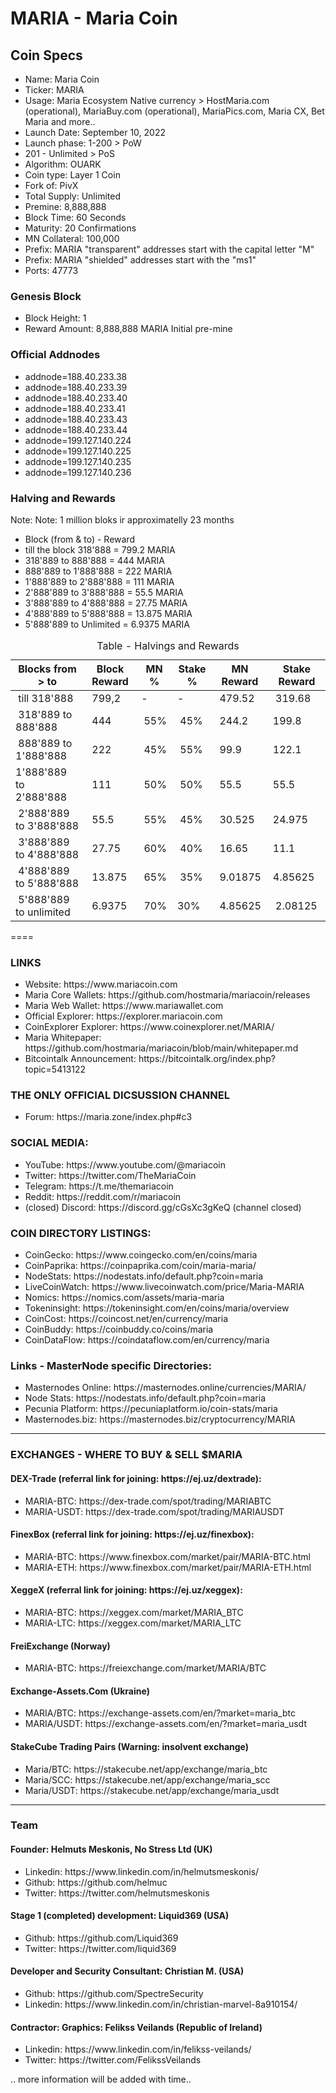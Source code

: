 # MARIA - Maria Coin

<h2>Coin Specs</h2>
<ul>
<li>Name: Maria Coin</li>
<li>Ticker: MARIA</li>
<li>Usage: Maria Ecosystem Native currency > HostMaria.com (operational), MariaBuy.com (operational), MariaPics.com, Maria CX, Bet Maria and more..</li>
<li>Launch Date: September 10, 2022</li>
<li>Launch phase: 1-200 > PoW</li>
<li>201 - Unlimited > PoS</li>
<li>Algorithm: OUARK</li>
<li>Coin type: Layer 1 Coin</li>
<li>Fork of: PivX</li>
<li>Total Supply: Unlimited</li>
<li>Premine: 8,888,888</li>
<li>Block Time: 60 Seconds</li>
<li>Maturity: 20 Confirmations</li>
<li>MN Collateral: 100,000</li>
<li>Prefix: MARIA "transparent" addresses start with the capital letter "M"</li>
<li>Prefix: MARIA "shielded" addresses start with the "ms1"</li>
<li>Ports: 47773</li>
</ul>

<h3>Genesis Block</h3>
<ul>
  <li>Block Height: 1</li>
  <li>Reward Amount: 8,888,888 MARIA	Initial pre-mine</li>
</ul>

<h3>Official Addnodes</h3>
<ul>
  <li>addnode=188.40.233.38</li>
  <li>addnode=188.40.233.39</li>
  <li>addnode=188.40.233.40</li>
  <li>addnode=188.40.233.41</li>
  <li>addnode=188.40.233.43</li>
  <li>addnode=188.40.233.44</li>
  <li>addnode=199.127.140.224</li>
  <li>addnode=199.127.140.225</li>
  <li>addnode=199.127.140.235</li>
  <li>addnode=199.127.140.236</li>
</ul>

<h3>Halving and Rewards</h3>
  Note: Note: 1 million bloks ir approximatelly 23 months
<ul>
  <li>Block (from & to) - Reward</li>
  <li>till the block 318'888 = 799.2 MARIA</li>
  <li>318'889 to 888'888 = 444 MARIA</li>
  <li>888'889 to 1'888'888 = 222 MARIA</li>
  <li>1'888'889 to 2'888'888 = 111 MARIA</li>
  <li>2'888'889 to 3'888'888 = 55.5 MARIA</li>
  <li>3'888'889 to 4'888'888 = 27.75 MARIA</li>
  <li>4'888'889 to 5'888'888 = 13.875 MARIA</li>
  <li>5'888'889 to Unlimited = 6.9375 MARIA</li>
</ul>

<table>
	<caption>Table - Halvings and Rewards</caption>
	<thead>
	<tr>
		<th>Blocks from &gt; to</th>
		<th>Block Reward</th>
		<th>MN %</th>
		<th>Stake %</th>
		<th>MN Reward</th>
		<th>Stake Reward</th>
	</tr>	</thead>	<tbody>	<tr>
		<td>&nbsp;till 318'888</td>
		<td>&nbsp;799,2</td>
		<td>-</td>
		<td>-&nbsp;</td>
		<td>&nbsp;479.52</td>
		<td>&nbsp;319.68</td>
	</tr>
	<tr>
		<td>&nbsp;318'889 to 888'888</td>
		<td>&nbsp;444</td>
		<td>&nbsp;55%</td>
		<td>&nbsp;45%</td>
		<td>&nbsp;244.2</td>
		<td>199.8&nbsp;</td>
	</tr>
	<tr>
		<td>&nbsp;888'889 to 1'888'888</td>
		<td>&nbsp;222</td>
		<td>&nbsp;45%</td>
		<td>&nbsp;55%</td>
		<td>&nbsp;99.9</td>
		<td>122.1&nbsp;</td>
	</tr>
	<tr>
		<td>1'888'889 to&nbsp; 2'888'888</td>
		<td>&nbsp;111</td>
		<td>&nbsp;50%</td>
		<td>&nbsp;50%</td>
		<td>&nbsp;55.5</td>
		<td>55.5&nbsp;</td>
	</tr>
	<tr>
		<td>&nbsp;2'888'889 to 3'888'888</td>
		<td>&nbsp;55.5</td>
		<td>&nbsp;55%</td>
		<td>&nbsp;45%</td>
		<td>&nbsp;30.525</td>
		<td>24.975&nbsp;</td>
	</tr>
	<tr>
		<td>&nbsp;3'888'889 to 4'888'888</td>
		<td>&nbsp;27.75</td>
		<td>&nbsp;60%</td>
		<td>&nbsp;40%</td>
		<td>&nbsp;16.65</td>
		<td>11.1&nbsp;</td>
	</tr>
	<tr>
		<td>&nbsp;4'888'889 to 5'888'888</td>
		<td>&nbsp;13.875</td>
		<td>&nbsp;65%</td>
		<td>&nbsp;35%</td>
		<td>&nbsp;9.01875</td>
		<td>4.85625&nbsp;</td>
	</tr>
	<tr>
		<td>&nbsp;5'888'889 to unlimited</td>
		<td>&nbsp;6.9375</td>
		<td>&nbsp;70%</td>
		<td>30%&nbsp;</td>
		<td>&nbsp;4.85625</td>
		<td>&nbsp;2.08125</td>
	</tr>
	<tbody>
</table>

====

<h3>LINKS</h3>
<ul>
  <li>Website: https://www.mariacoin.com</li>
  <li>Maria Core Wallets: https://github.com/hostmaria/mariacoin/releases</li>
  <li>Maria Web Wallet: https://www.mariawallet.com</li>
  <li>Official Explorer: https://explorer.mariacoin.com</li>
  <li>CoinExplorer Explorer: https://www.coinexplorer.net/MARIA/</li>
  <li>Maria Whitepaper: https://github.com/hostmaria/mariacoin/blob/main/whitepaper.md</li>
  <li>Bitcointalk Announcement: https://bitcointalk.org/index.php?topic=5413122</li>
</ul>

<h3>THE ONLY OFFICIAL DICSUSSION CHANNEL</h3>
<ul>
  <li>Forum: https://maria.zone/index.php#c3</li>
</ul>
	
<h3>SOCIAL MEDIA:</h3>
<ul>
  <li>YouTube: https://www.youtube.com/@mariacoin</li>
  <li>Twitter: https://twitter.com/TheMariaCoin</li>
  <li>Telegram: https://t.me/themariacoin</li>
  <li>Reddit: https://reddit.com/r/mariacoin</li>
  <li>(closed) Discord: https://discord.gg/cGsXc3gKeQ (channel closed)</li>
</ul>

<h3>COIN DIRECTORY LISTINGS:</h3>
<ul>
  <li>CoinGecko: https://www.coingecko.com/en/coins/maria</li>
  <li>CoinPaprika: https://coinpaprika.com/coin/maria-maria/</li>
  <li>NodeStats: https://nodestats.info/default.php?coin=maria</li>
  <li>LiveCoinWatch: https://www.livecoinwatch.com/price/Maria-MARIA</li>
  <li>Nomics: https://nomics.com/assets/maria-maria</li>
  <li>Tokeninsight: https://tokeninsight.com/en/coins/maria/overview</li>
  <li>CoinCost: https://coincost.net/en/currency/maria</li>
  <li>CoinBuddy: https://coinbuddy.co/coins/maria</li>
  <li>CoinDataFlow: https://coindataflow.com/en/currency/maria</li>
</ul>

<h3>Links - MasterNode specific Directories:</h3>
<ul>
  <li>Masternodes Online: https://masternodes.online/currencies/MARIA/</li>
  <li>Node Stats: https://nodestats.info/default.php?coin=maria</li>
  <li>Pecunia Platform: https://pecuniaplatform.io/coin-stats/maria</li>
  <li>Masternodes.biz: https://masternodes.biz/cryptocurrency/MARIA</li>
</ul>

<hr>
<h3>EXCHANGES - WHERE TO BUY & SELL $MARIA</h3>

<h4>DEX-Trade (referral link for joining: https://ej.uz/dextrade):</h4>
<ul>
  <li>MARIA-BTC: https://dex-trade.com/spot/trading/MARIABTC</li>
  <li>MARIA-USDT: https://dex-trade.com/spot/trading/MARIAUSDT</li>
</ul>


<h4>FinexBox (referral link for joining: https://ej.uz/finexbox):</h4>
<ul>
  <li>MARIA-BTC: https://www.finexbox.com/market/pair/MARIA-BTC.html</li>
  <li>MARIA-ETH: https://www.finexbox.com/market/pair/MARIA-ETH.html</li>
</ul>

<h4>XeggeX (referral link for joining: https://ej.uz/xeggex):</h4>
<ul>
  <li>MARIA-BTC: https://xeggex.com/market/MARIA_BTC</li>
  <li>MARIA-LTC: https://xeggex.com/market/MARIA_LTC</li>
</ul>

<h4>FreiExchange (Norway)</h4>
<ul>
  <li>MARIA-BTC: https://freiexchange.com/market/MARIA/BTC</li>
</ul>

<h4>Exchange-Assets.Com (Ukraine)</h4>
<ul>
  <li>MARIA/BTC: https://exchange-assets.com/en/?market=maria_btc</li>
  <li>MARIA/USDT: https://exchange-assets.com/en/?market=maria_usdt</li>
</ul>

<h4>StakeCube Trading Pairs (Warning: insolvent exchange)</h4>
<ul>
  <li>Maria/BTC: https://stakecube.net/app/exchange/maria_btc</li>
  <li>Maria/SCC: https://stakecube.net/app/exchange/maria_scc</li>
  <li>Maria/USDT: https://stakecube.net/app/exchange/maria_usdt</li>
</ul>

<hr>

<h3>Team</h3>
<h4>Founder: Helmuts Meskonis, No Stress Ltd (UK)</h4>
<ul>
  <li>Linkedin: https://www.linkedin.com/in/helmutsmeskonis/</li>
  <li>Github: https://github.com/helmuc</li>
  <li>Twitter: https://twitter.com/helmutsmeskonis</li>
</ul>

<h4>Stage 1 (completed) development: Liquid369 (USA)</h4>
<ul>
  <li>Github: https://github.com/Liquid369</li>
  <li>Twitter: https://twitter.com/liquid369</li>
</ul>

<h4>Developer and Security Consultant: Christian M. (USA)</h4>
<ul>
  <li>Github: https://github.com/SpectreSecurity</li>
  <li>Linkedin: https://www.linkedin.com/in/christian-marvel-8a910154/</li>
</ul>

<h4>Contractor: Graphics: Felikss Veilands (Republic of Ireland)</h4>
<ul>
  <li>Linkedin: https://www.linkedin.com/in/felikss-veilands/</li>
  <li>Twitter: https://twitter.com/FelikssVeilands</li>
</ul>

<p>.. more information will be added with time..</p>
